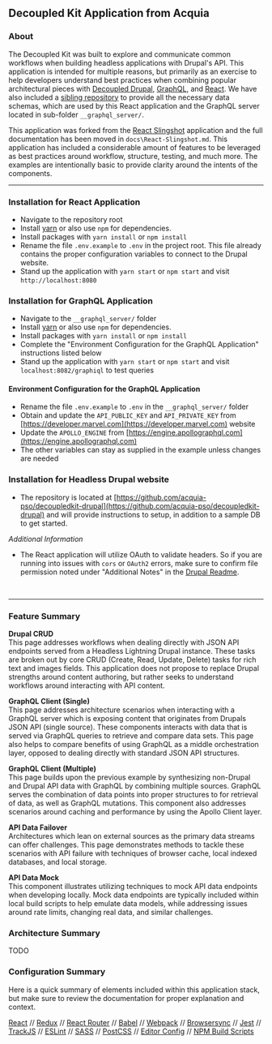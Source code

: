
## Decoupled Kit Application from Acquia

### About 

The Decoupled Kit was built to explore and communicate common workflows when building headless applications with Drupal's API.  This application is intended for multiple reasons, but primarily as an exercise to help developers understand best practices when combining popular architectural pieces with <a href="https://dri.es/how-to-decouple-drupal-in-2018" target="_blank">Decoupled Drupal</a>, <a href="http://graphql.org" target="_blank">GraphQL</a>, and <a href="https://reactjs.org" target="_blank">React</a>. We have also included a <a href="https://github.com/acquia-pso/decoupledkit-drupal" target="_blank">sibling repository</a> to provide all the necessary data schemas, which are used by this React application and the GraphQL server located in sub-folder `__graphql_server/`.

 This application was forked from the [React Slingshot](https://github.com/coryhouse/react-slingshot) application and the full documentation has been moved in `docs\React-Slingshot.md`. This application has included a considerable amount of features to be leveraged as best practices around workflow, structure, testing, and much more. The examples are intentionally basic to provide clarity around the intents of the components.

<hr />

### Installation for React Application 

- Navigate to the repository root 
- Install <a href="https://yarnpkg.com/lang/en/docs/install/">yarn</a> or also use `npm` for dependencies.
- Install packages with `yarn install` or `npm install`
- Rename the file `.env.example` to `.env` in the project root. This file already contains the proper configuration variables to connect to the Drupal website. 
- Stand up the application with `yarn start` or `npm start` and visit `http://localhost:8080`


### Installation for GraphQL Application 
- Navigate to the `__graphql_server/` folder
- Install <a href="https://yarnpkg.com/lang/en/docs/install/">yarn</a> or also use `npm` for dependencies.
- Install packages with `yarn install` or `npm install`
- Complete the "Environment Configuration for the GraphQL Application" instructions listed below
- Stand up the application with `yarn start` or `npm start` and visit `localhost:8082/graphiql` to test queries

#### Environment Configuration for the GraphQL Application

-  Rename the file `.env.example` to `.env` in the  `__graphql_server/` folder
-  Obtain and update the `API_PUBLIC_KEY` and `API_PRIVATE_KEY` from [https://developer.marvel.com](https://developer.marvel.com) website
-  Update the `APOLLO_ENGINE` from [https://engine.apollographql.com](https://engine.apollographql.com)
-  The other variables can stay as supplied in the example unless changes are needed  


### Installation for Headless Drupal website

- The repository is located at [https://github.com/acquia-pso/decoupledkit-drupal](https://github.com/acquia-pso/decoupledkit-drupal) and will provide instructions to setup, in addition to a sample DB to get started. 

*Additional Information*

- The React application will utilize OAuth to validate headers. So if you are running into issues with `cors` or `OAuth2` errors, make sure to confirm file permission noted under "Additional Notes" in the [Drupal Readme](https://github.com/acquia-pso/decoupledkit-drupal).

<br><hr />

### Feature Summary 

**Drupal CRUD** <br>
This page addresses workflows when dealing directly with JSON API endpoints served from a Headless Lightning Drupal instance. These tasks are broken out by core CRUD (Create, Read, Update, Delete) tasks for rich text and images fields. This application does not propose to replace Drupal strengths around content authoring, but rather seeks to understand workflows around interacting with API content.

**GraphQL Client (Single)**  <br>
This page addresses architecture scenarios when interacting with a GraphQL server which is exposing content that originates from Drupals JSON API (single source). These components interacts with data that is served via GraphQL queries to retrieve and compare data sets. This page also helps to compare benefits of using GraphQL as a middle orchestration layer, opposed to dealing directly with standard JSON API structures.

**GraphQL Client (Multiple)**  <br>
This page builds upon the previous example by synthesizing non-Drupal and Drupal API data with GraphQL by combining multiple sources. GraphQL serves the combination of data points into proper structures to for retrieval of data, as well as GraphQL mutations. This component also addresses scenarios around caching and performance by using the Apollo Client layer.

**API Data Failover** <br>
Architectures which lean on external sources as the primary data streams can offer challenges. This page demonstrates methods to tackle these scenarios with API failure with techniques of browser cache, local indexed databases, and local storage.

**API Data Mock** <br>
This component illustrates utilizing techniques to mock API data endpoints when developing locally. Mock data endpoints are typically included within local build scripts to help emulate data models, while addressing issues around rate limits, changing real data, and similar challenges.



### Architecture Summary 


TODO 


### Configuration Summary 

Here is a quick summary of elements included within this application stack, but make sure to review the documentation for proper explanation and context. 

[React](https://facebook.github.io/react/) //  [Redux](http://redux.js.org) //  [React Router](https://github.com/reactjs/react-router) //   [Babel](http://babeljs.io) //   [Webpack](https://webpack.js.org) //   [Browsersync](https://www.browsersync.io/) //  [Jest](https://facebook.github.io/jest/) //  [TrackJS](https://trackjs.com/) // [ESLint](http://eslint.org/) //   [SASS](http://sass-lang.com/) // [PostCSS](https://github.com/postcss/postcss)  // [Editor Config](http://editorconfig.org) // [NPM Build Scripts](https://docs.npmjs.com/misc/scripts)





